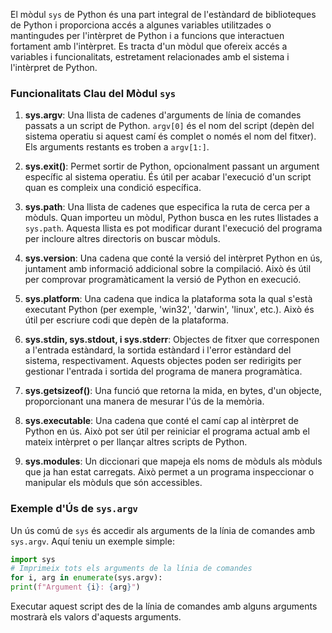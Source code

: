 El mòdul `sys` de Python és una part integral de l'estàndard de biblioteques de Python i proporciona accés a algunes variables utilitzades o mantingudes per l'intèrpret de Python i a funcions que interactuen fortament amb l'intèrpret. Es tracta d'un mòdul que ofereix accés a variables i funcionalitats, estretament relacionades amb el sistema i l'intèrpret de Python.

### Funcionalitats Clau del Mòdul `sys`

1. **sys.argv**: Una llista de cadenes d'arguments de línia de comandes passats a un script de Python. `argv[0]` és el nom del script (depèn del sistema operatiu si aquest camí és complet o només el nom del fitxer). Els arguments restants es troben a `argv[1:]`.
    
2. **sys.exit()**: Permet sortir de Python, opcionalment passant un argument específic al sistema operatiu. És útil per acabar l'execució d'un script quan es compleix una condició específica.
    
3. **sys.path**: Una llista de cadenes que especifica la ruta de cerca per a mòduls. Quan importeu un mòdul, Python busca en les rutes llistades a `sys.path`. Aquesta llista es pot modificar durant l'execució del programa per incloure altres directoris on buscar mòduls.
    
4. **sys.version**: Una cadena que conté la versió del intèrpret Python en ús, juntament amb informació addicional sobre la compilació. Això és útil per comprovar programàticament la versió de Python en execució.
    
5. **sys.platform**: Una cadena que indica la plataforma sota la qual s'està executant Python (per exemple, 'win32', 'darwin', 'linux', etc.). Això és útil per escriure codi que depèn de la plataforma.
    
6. **sys.stdin, sys.stdout, i sys.stderr**: Objectes de fitxer que corresponen a l'entrada estàndard, la sortida estàndard i l'error estàndard del sistema, respectivament. Aquests objectes poden ser redirigits per gestionar l'entrada i sortida del programa de manera programàtica.
    
7. **sys.getsizeof()**: Una funció que retorna la mida, en bytes, d'un objecte, proporcionant una manera de mesurar l'ús de la memòria.
    
8. **sys.executable**: Una cadena que conté el camí cap al intèrpret de Python en ús. Això pot ser útil per reiniciar el programa actual amb el mateix intèrpret o per llançar altres scripts de Python.
    
9. **sys.modules**: Un diccionari que mapeja els noms de mòduls als mòduls que ja han estat carregats. Això permet a un programa inspeccionar o manipular els mòduls que són accessibles.
    

### Exemple d'Ús de `sys.argv`

Un ús comú de `sys` és accedir als arguments de la línia de comandes amb `sys.argv`. Aquí teniu un exemple simple:

``` python
import sys  
# Imprimeix tots els arguments de la línia de comandes 
for i, arg in enumerate(sys.argv):
print(f"Argument {i}: {arg}")
```

Executar aquest script des de la línia de comandes amb alguns arguments mostrarà els valors d'aquests arguments.
